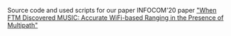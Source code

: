 Source code and used scripts for our paper INFOCOM'20 paper ["When FTM Discovered MUSIC: Accurate WiFi-based Ranging in the Presence of Multipath"](https://kjiokeng.github.io/assets/pdf/papers/fusic-infocom.pdf)